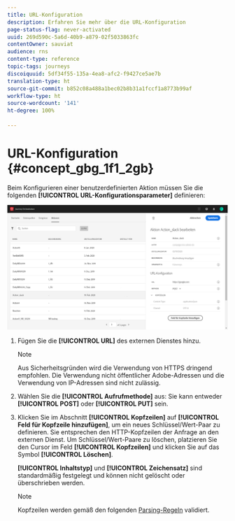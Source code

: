 ```yaml
---
title: URL-Konfiguration
description: Erfahren Sie mehr über die URL-Konfiguration
page-status-flag: never-activated
uuid: 269d590c-5a6d-40b9-a879-02f5033863fc
contentOwner: sauviat
audience: rns
content-type: reference
topic-tags: journeys
discoiquuid: 5df34f55-135a-4ea8-afc2-f9427ce5ae7b
translation-type: ht
source-git-commit: b852c08a488a1bec02b8b31a1fccf1a8773b99af
workflow-type: ht
source-wordcount: '141'
ht-degree: 100%

---
```



# URL-Konfiguration {#concept_gbg_1f1_2gb}

Beim Konfigurieren einer benutzerdefinierten Aktion müssen Sie die folgenden **[!UICONTROL URL-Konfigurationsparameter]** definieren:

![](../assets/journeyurlconfiguration.png)

1. Fügen Sie die **[!UICONTROL URL]** des externen Dienstes hinzu.

   >[!NOTE]
   >
   >Aus Sicherheitsgründen wird die Verwendung von HTTPS dringend empfohlen. Die Verwendung nicht öffentlicher Adobe-Adressen und die Verwendung von IP-Adressen sind nicht zulässig.

1. Wählen Sie die **[!UICONTROL Aufrufmethode]** aus: Sie kann entweder **[!UICONTROL POST]** oder **[!UICONTROL PUT]** sein.
1. Klicken Sie im Abschnitt **[!UICONTROL Kopfzeilen]** auf **[!UICONTROL Feld für Kopfzeile hinzufügen]**, um ein neues Schlüssel/Wert-Paar zu definieren. Sie entsprechen den HTTP-Kopfzeilen der Anfrage an den externen Dienst. Um Schlüssel/Wert-Paare zu löschen, platzieren Sie den Cursor im Feld **[!UICONTROL Kopfzeilen]** und klicken Sie auf das Symbol **[!UICONTROL Löschen]**.

   **[!UICONTROL Inhaltstyp]** und **[!UICONTROL Zeichensatz]** sind standardmäßig festgelegt und können nicht gelöscht oder überschrieben werden.

   >[!NOTE]
   >
   >Kopfzeilen werden gemäß den folgenden [Parsing-Regeln](https://tools.ietf.org/html/rfc7230#section-3.2.4) validiert.
